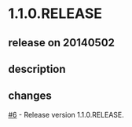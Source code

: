 # 1.1.0.RELEASE

## release on 20140502

## description

## changes

<a class="issue-link js-issue-link" data-error-text="Failed to load title" data-id="31713035" data-permission-text="Title is private" data-url="https://github.com/spring-projects/spring-plugin/issues/6" data-hovercard-type="pull_request" data-hovercard-url="/spring-projects/spring-plugin/pull/6/hovercard" href="https://github.com/spring-projects/spring-plugin/pull/6">#6</a> - Release version 1.1.0.RELEASE.

